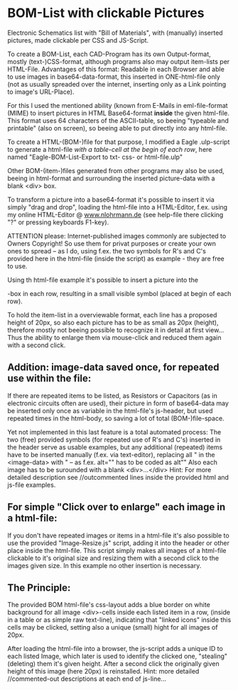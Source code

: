 # BOM-List with clickable Pictures
Electronic Schematics list with "Bill of Materials", with (manually) inserted pictures, made clickable
per CSS and JS-Script.

To create a BOM-List, each CAD-Program has its own Output-format, mostly (text-)CSS-format, although
programs also may output item-lists per HTML-File. Advantages of this format: Readable in each Browser
and able to use images in base64-data-format, this inserted in ONE-html-file only (not as usually spreaded
over the internet, inserting only as a Link pointing to image's URL-Place).

For this I used the mentioned ability (known from E-Mails in eml-file-format (MIME) to insert pictures
in HTML Base64-format **inside** the given html-file. This format uses 64 characters of the ASCII-table,
so beeing "typeable and printable" (also on screen), so beeing able to put directly into any html-file.

To create a HTML-(BOM-)file for that purpose, I modified a Eagle .ulp-script to generate a html-file
*with a table-cell at the begin of each row*, here named
"Eagle-BOM-List-Export to txt- css- or html-file.ulp"

Other BOM-(item-)files generated from other programs may also be used, beeing in html-format and
surrounding the inserted picture-data with a blank &lt;div&gt; box. 

To transform a picture into a base64-format it's possible to insert it via simply "drag and drop",
loading the html-file into a HTML-Editor, f.ex. using my online HTML-Editor @ www.nlohrmann.de
(see help-file there clicking "?" or pressing keyboards F1-key).

ATTENTION please: Internet-published images commonly are subjected to Owners Copyright! So use
them for privat purposes or create your own ones to spread – as I do, using f.ex. the two symbols
for R's and C's provided here in the html-file (inside the script) as example - they are free to use.

Using th html-file example it's possible to insert a picture into the <div>-box in each row,
resulting in a small visible symbol (placed at begin of each row).

To hold the item-list in a overviewable format, each line has a proposed height of 20px, so also
each picture has to be as small as 20px (height), therefore mostly not beeing possible to
recognize it in detail at first view...
Thus the ability to enlarge them via mouse-click and reduced them again with a second click.

Addition: image-data saved once, for repeated use within the file:
---------
If there are repeated items to be listed, as Resistors or Capacitors (as in electronic circuits
often are used), their picture in form of base64-data may be inserted only once as variable in the
html-file's js-header, but used repeated times in the html-body, so saving a lot of total (BOM-)file-space.

Yet not implemented in this last feature is a total automated process: The two (free) provided symbols
(for repeated use of R's and C's) inserted in the header serve as usable examples, but any additional
(repeated) items have to be inserted manually (f.ex. via text-editor), replacing all " in the 
&lt;image-data&gt; with \" – as f.ex. alt="" has to be coded as alt\"\"
Also each image has to be surounded with a blank &lt;div&gt;...&lt;/div&gt;
Hint: For more detailed description see //outcommented lines inside the provided html and js-file examples.

For simple "Click over to enlarge" each image in a html-file:
-------------------------------------------------------------
If you don't have repeated images or items in a html-file it's also possible to use the provided
"Image-Resize.js" script, adding it into the header or other place inside the html-file.
This script simply makes all images of a html-file clickable to it's original size and resizing
them with a second click to the images given size.
In this example no other insertion is necessary.

The Principle:
--------------
The provided BOM html-file's css-layout adds a blue border on white background for all image &lt;div&gt;-cells
inside each listed item in a row, (inside in a table or as simple raw text-line), indicating that
"linked icons" inside this cells may be clicked, setting also a unique (small) hight for all
images of 20px.

After loading the html-file into a browser, the js-script adds a unique ID to each listed Image,
which later is used to identify the clicked one, "stealing" (deleting) them it's given height.
After a second click the originally given height of this image (here 20px) is reinstalled.
Hint: more detailed //commented-out descriptions at each end of js-line...

